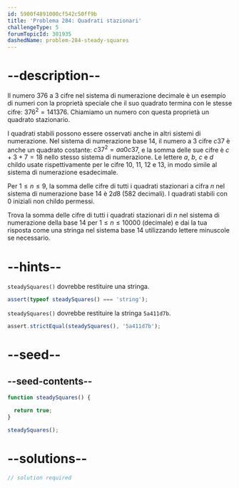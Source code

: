 ```yaml
---
id: 5900f4891000cf542c50ff9b
title: 'Problema 284: Quadrati stazionari'
challengeType: 5
forumTopicId: 301935
dashedName: problem-284-steady-squares
---
```


# --description--

Il numero 376 a 3 cifre nel sistema di numerazione decimale è un esempio di numeri con la proprietà speciale che il suo quadrato termina con le stesse cifre: ${376}^2 = 141376$. Chiamiamo un numero con questa proprietà un quadrato stazionario.

I quadrati stabili possono essere osservati anche in altri sistemi di numerazione. Nel sistema di numerazione base 14, il numero a 3 cifre $c37$ è anche un quadrato costante: $c37^2 = aa0c37$, e la somma delle sue cifre è $c+3+7=18$ nello stesso sistema di numerazione. Le lettere $a$, $b$, $c$ e $d$ childo usate rispettivamente per le cifre 10, 11, 12 e 13, in modo simile al sistema di numerazione esadecimale.

Per $1 ≤ n ≤ 9$, la somma delle cifre di tutti i quadrati stazionari a cifra $n$ nel sistema di numerazione base 14 è $2d8$ (582 decimali). I quadrati stabili con 0 iniziali non childo permessi.

Trova la somma delle cifre di tutti i quadrati stazionari di $n$ nel sistema di numerazione della base 14 per $1 ≤ n ≤ 10000$ (decimale) e dai la tua risposta come una stringa nel sistema base 14 utilizzando lettere minuscole se necessario.

# --hints--

`steadySquares()` dovrebbe restituire una stringa.

```js
assert(typeof steadySquares() === 'string');
```

`steadySquares()` dovrebbe restituire la stringa `5a411d7b`.

```js
assert.strictEqual(steadySquares(), '5a411d7b');
```

# --seed--

## --seed-contents--

```js
function steadySquares() {

  return true;
}

steadySquares();
```

# --solutions--

```js
// solution required
```
